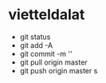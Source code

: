# vietteldalat
* git status
* git add -A
* git commit -m '<noi dung tin nhan>'
* git pull origin master
* git push origin master
s